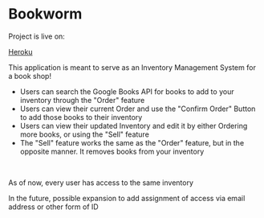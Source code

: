 # Bookworm

<p>Project is live on: </p>

<a href="http://bookworm-2020.herokuapp.com">Heroku</a>


<p>This application is meant to serve as an Inventory Management System for a book shop!</p>
<ul>
  <li>
    Users can search the Google Books API for books to add to your inventory through the "Order" feature
  </li>
  <li>
    Users can view their current Order and use the "Confirm Order" Button to add those books to their inventory
  </li>
  <li>
    Users can view their updated Inventory and edit it by either Ordering more books, or using the "Sell" feature
  </li>
  <li>
    The "Sell" feature works the same as the "Order" feature, but in the opposite manner.  It removes books from your inventory
  </li>
</ul>
<br>
<p>As of now, every user has access to the same inventory</p>
<p>In the future, possible expansion to add assignment of access via email address or other form of ID</p>
